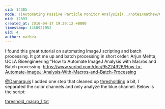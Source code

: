 ```yaml
---
cid: 14305
node: ![Automating Passive Particle Monitor Analysis](../notes/mathew/03-26-2016/automating-passive-particle-monitor-analysis)
nid: 12893
created_at: 2016-04-17 19:39:12 +0000
timestamp: 1460921952
uid: 4
author: mathew
---
```


I found this great tutorial on automating ImageJ scripting and batch processing.  It got me up and batch processing in short order:
Arjun Mehta, UCLA Bioengineering "How to Automate ImageJ Analysis with Macros and Batch processing:
https://www.scribd.com/doc/95224926/How-to-Automate-ImageJ-Analysis-With-Macros-and-Batch-Processing


[@Damarquis](/profile/Damarquis) I added one step that cleaned up [thresholding](/notes/Damarquis/10-20-2015/using-imagej-to-analyze-threshold-and-saving-results-on-windows-10) a bit, I separated the color channels and only analyze the blue channel.  Below is the script:

<a href="//i.publiclab.org/system/images/photos/000/015/629/original/threshold_macro_1.txt"><i class="fa fa-file"></i> threshold_macro_1.txt</a>
